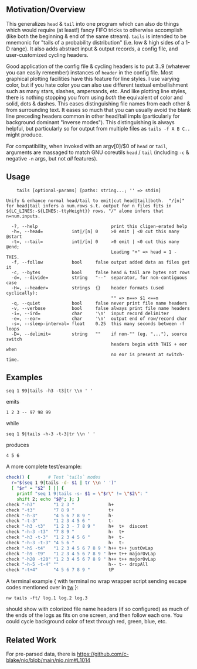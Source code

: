 Motivation/Overview
-------------------
This generalizes `head` & `tail` into one program which can also do things which
would require (at least!) fancy FIFO tricks to otherwise accomplish (like both
the beginning & end of the same stream).  `tails` is intended to be mnemonic for
"tails of a probability distribution" (i.e. low & high sides of a 1-D range).
It also adds abstract input & output records, a config file, and user-customized
cycling headers.

Good application of the config file & cycling headers is to put 3..9 (whatever
you can easily remember) instances of `header` in the config file.  Most
graphical plotting facilities have this feature for line styles.  I use varying
color, but if you hate color you can also use different textual embellishment
such as many stars, slashes, ampersands, etc.  And like plotting line styles,
there is nothing stopping you from using *both* the equivalent of color and
solid, dots & dashes.  This eases distinguishing file names from each other
& from surrounding text.  It eases so much that you can usually avoid the
blank line preceding headers common in other head/tail impls (particularly for
background dominant "inverse modes").  This distinguishing is always helpful,
but particularly so for output from multiple files as `tails -f A B C..` might
produce.

For compatibility, when invoked with an argv[0]/$0 of `head` or `tail`,
arguments are massaged to match GNU coreutils `head` / `tail` (including `-c` &
negative `-n` args, but not *all* features).

Usage
-----
```
    tails [optional-params] [paths: string...; '' => stdin]

Unify & enhance normal head/tail to emit|cut head|tail|both.  "/[n]"
for head|tail infers a num.rows s.t. output for n files fits in
${LC_LINES:-${LINES:-ttyHeight}} rows. "/" alone infers that n=num.inputs.

  -?, --help                            print this cligen-erated help
  -h=, --head=           int|/[n] 0     >0 emit | <0 cut this many @start
  -t=, --tail=           int|/[n] 0     >0 emit | <0 cut this many @end;
                                        Leading "+" => head = 1 - THIS.
  -f, --follow           bool     false output added data as files get it
  -c, --bytes            bool     false head & tail are bytes not rows
  -d=, --divide=         string   "--"  separator, for non-contiguous case
  -H=, --header=         strings  {}    header formats (used cyclically);
                                        "" => n==> $1 <==n
  -q, --quiet            bool     false never print file name headers
  -v, --verbose          bool     false always print file name headers
  -i=, --ird=            char     '\n'  input record delimiter
  -e=, --eor=            char     '\n'  output end of row/record char
  -s=, --sleep-interval= float    0.25  this many seconds between -f loops
  -D=, --delimit=        string   ""    if non-"" (eg. "..."), source switch
                                        headers begin with THIS + eor when 
                                        no eor is present at switch-time.
```

Examples
--------
```
seq 1 99|tails -h3 -t3|tr \\n ' '
```
emits
```
1 2 3 -- 97 98 99
```
while
```
seq 1 9|tails -h-3 -t-3|tr \\n ' '
```
produces
```
4 5 6
```

A more complete test/example:
```sh
check() {       # Test `tails` modes
  r="$(seq 1 9|tails -d- $1 | tr \\n ' ')"
  [ "$r" = "$2" ] || {
    printf "seq 1 9|tails -s- $1 = \"$r\" != \"$2\": "
    shift 2; echo "$@"; }; }
check "-h3"       "1 2 3 "             h+
check "-t3"       "7 8 9 "             t+
check "-h-3"      "4 5 6 7 8 9 "       h-
check "-t-3"      "1 2 3 4 5 6 "       t-
check "-h3 -t3"   "1 2 3 - 7 8 9 "     h+  t+  discont
check "-h-3 -t3"  "7 8 9 "             h-  t+
check "-h3 -t-3"  "1 2 3 4 5 6 "       h+  t-
check "-h-3 -t-3" "4 5 6 "             h-  t-
check "-h5 -t4"   "1 2 3 4 5 6 7 8 9 " h++ t++ justOvLap
check "-h9 -t9"   "1 2 3 4 5 6 7 8 9 " h++ t++ majorOvLap
check "-h20 -t20" "1 2 3 4 5 6 7 8 9 " h++ t++ majorOvLap
check "-h-5 -t-4" ""                   h-- t-- dropAll
check "-t+4"      "4 5 6 7 8 9 "       tP
```

A terminal example { with terminal no wrap wrapper script sending escape codes
mentioned over in [tw](tw.md) }:
```
nw tails -ft/ log.1 log.2 log.3
```
should show with colorized file name headers (if so configured) as much of the
ends of the logs as fits on one screen, and then follow each one.  You could
cycle background color of text through red, green, blue, etc.

Related Work
------------
For pre-parsed data, there is
https://github.com/c-blake/nio/blob/main/nio.nim#L1014
